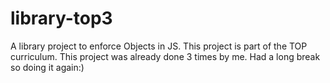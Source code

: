 # library-top3
A library project to enforce Objects in JS. This project is part of the TOP curriculum. This project was already done 3 times by me. Had a long break so doing it again:)
